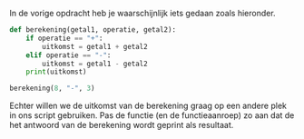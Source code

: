 
In de vorige opdracht heb je waarschijnlijk iets gedaan zoals hieronder.

```python
def berekening(getal1, operatie, getal2):
    if operatie == "+": 
        uitkomst = getal1 + getal2
    elif operatie == "-": 
        uitkomst = getal1 - getal2
    print(uitkomst)

berekening(8, "-", 3)
```

Echter willen we de uitkomst van de berekening graag op een andere plek in ons script gebruiken. Pas de functie (en de functieaanroep) zo aan dat de het antwoord van de berekening wordt geprint als resultaat.

